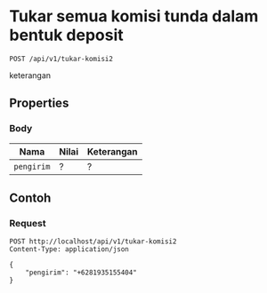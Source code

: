# Tukar semua komisi tunda dalam bentuk deposit
```http
POST /api/v1/tukar-komisi2
```
keterangan
## Properties
### Body
Nama  | Nilai | Keterangan
--- | --- | ---
<code>pengirim</code> | ? | ?

## Contoh

### Request
```http
POST http://localhost/api/v1/tukar-komisi2
Content-Type: application/json

{
    "pengirim": "+6281935155404"
}
```
